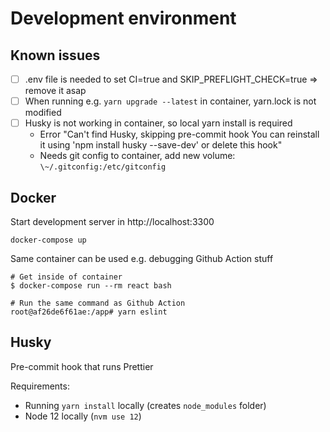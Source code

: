 # Development environment

## Known issues

* [ ] .env file is needed to set CI=true and SKIP_PREFLIGHT_CHECK=true => remove it asap
* [ ] When running e.g. `yarn upgrade --latest` in container, yarn.lock is not modified
* [ ] Husky is not working in container, so local yarn install is required
  * Error "Can't find Husky, skipping pre-commit hook You can reinstall it using 'npm install husky --save-dev' or delete this hook"
  * Needs git config to container, add new volume: `\~/.gitconfig:/etc/gitconfig`

## Docker

Start development server in http://localhost:3300
```
docker-compose up
```

Same container can be used e.g. debugging Github Action stuff
```
# Get inside of container
$ docker-compose run --rm react bash

# Run the same command as Github Action
root@af26de6f61ae:/app# yarn eslint
```

## Husky

Pre-commit hook that runs Prettier

Requirements:
  * Running `yarn install` locally (creates `node_modules` folder)
  * Node 12 locally (`nvm use 12`)

